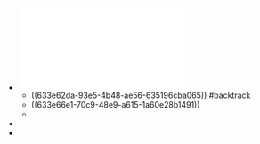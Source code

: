 - ![labuladong的算法秘籍V2.8.pdf](../assets/labuladong的算法秘籍V2.8_1665032880646_0.pdf)
	- ((633e62da-93e5-4b48-ae56-635196cba065)) #backtrack
	- ((633e66e1-70c9-48e9-a615-1a60e28b1491))
	-
-
-